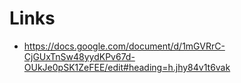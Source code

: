 # Links

- https://docs.google.com/document/d/1mGVRrC-CjGUxTnSw48yydKPv67d-OUkJe0pSK1ZeFEE/edit#heading=h.jhy84v1t6vak